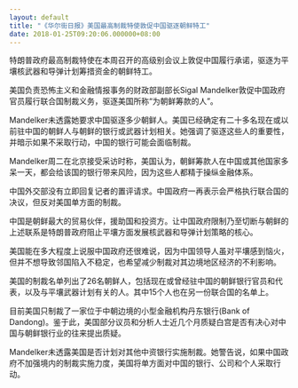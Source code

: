 ```yaml
---
layout: default
title: "《华尔街日报》美国最高制裁特使敦促中国驱逐朝鲜特工"
date: 2018-01-25T09:20:06.000000+08:00
---
```


特朗普政府最高制裁特使在本周召开的高级别会议上敦促中国履行承诺，驱逐为平壤核武器和导弹计划筹措资金的朝鲜特工。

美国负责恐怖主义和金融情报事务的财政部副部长Sigal Mandelker敦促中国政府官员履行联合国制裁义务，驱逐美国所称“为朝鲜筹款的人”。

Mandelker未透露她要求中国驱逐多少朝鲜人。美国已经确定有二十多名现在或以前驻中国的朝鲜人与朝鲜的银行或武器计划相关。她强调了驱逐这些人的重要性，并暗示如果不采取行动，中国的银行可能会面临制裁。

Mandelker周二在北京接受采访时称，美国认为，朝鲜筹款人在中国或其他国家多呆一天，都会给该国的银行带来风险，因为这些人都精于操纵金融体系。

中国外交部没有立即回复记者的置评请求。中国政府一再表示会严格执行联合国的决议，但反对美国单方面的制裁。

中国是朝鲜最大的贸易伙伴，援助国和投资方。让中国政府限制乃至切断与朝鲜的上述联系是特朗普政府阻止平壤方面发展核武器和导弹计划策略的核心。

美国能在多大程度上说服中国政府还很难说，因为中国领导人虽对平壤感到恼火，但并不想导致邻国陷入不稳定，也希望减少制裁对其边境地区经济的不利影响。

美国的制裁名单列出了26名朝鲜人，包括现在或曾经驻中国的朝鲜银行官员和代表，以及与平壤武器计划有关的人。其中15个人也在另一份联合国的名单上。

目前美国只制裁了一家位于中朝边境的小型金融机构丹东银行(Bank of Dandong)。鉴于此，美国部分议员和分析人士近几个月质疑白宫是否有决心对中国与朝鲜银行业的往来提出质疑。

Mandelker未透露美国是否计划对其他中资银行实施制裁。她警告说，如果中国政府不加强境内的制裁实施力度，美国将单方面对中国的银行、公司和个人采取行动。

